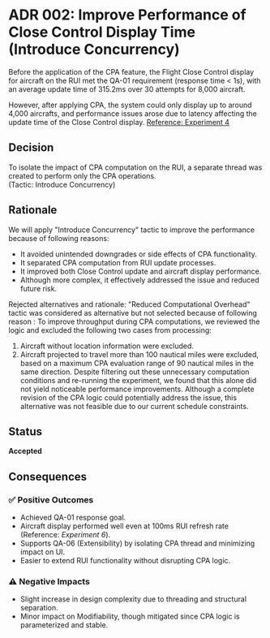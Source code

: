 # ADR 002: Improve Performance of Close Control Display Time (Introduce Concurrency)


Before the application of the CPA feature, the Flight Close Control display for aircraft on the RUI met the QA-01 requirement (response time < 1s), with an average update time of 315.2ms over 30 attempts for 8,000 aircraft.

However, after applying CPA, the system could only display up to around 4,000 aircrafts, and performance issues arose due to latency affecting the update time of the Close Control display.
[Reference: Experiment 4](https://docs.google.com/document/d/14iqMM11d6TfCtYCdGdRo0fHWyrxUSejTZ_Kb75wdEPE/edit?tab=t.0)


## Decision

To isolate the impact of CPA computation on the RUI, a separate thread was created to perform only the CPA operations.  
(Tactic: Introduce Concurrency)


## Rationale

We will apply "Introduce Concurrency" tactic to improve the performance because of following reasons:
- It avoided unintended downgrades or side effects of CPA functionality.
- It separated CPA computation from RUI update processes.
- It improved both Close Control update and aircraft display performance.
- Although more complex, it effectively addressed the issue and reduced future risk.

Rejected alternatives and rationale:
"Reduced Computational Overhead" tactic was considered as alternative but not selected because of following reason :
To improve throughput during CPA computations, we reviewed the logic and excluded the following two cases from processing:
1) Aircraft without location information were excluded.
2) Aircraft projected to travel more than 100 nautical miles were excluded, based on a maximum CPA evaluation range of 90 nautical miles in the same direction.
Despite filtering out these unnecessary computation conditions and re-running the experiment, we found that this alone did not yield noticeable performance improvements. Although a complete revision of the CPA logic could potentially address the issue, this alternative was not feasible due to our current schedule constraints.


## Status

**Accepted**


## Consequences

### ✅ Positive Outcomes

- Achieved QA-01 response goal.
- Aircraft display performed well even at 100ms RUI refresh rate (Reference: *Experiment 6*).
- Supports QA-06 (Extensibility) by isolating CPA thread and minimizing impact on UI.
- Easier to extend RUI functionality without disrupting CPA logic.

### ⚠️ Negative Impacts

- Slight increase in design complexity due to threading and structural separation.
- Minor impact on Modifiability, though mitigated since CPA logic is parameterized and stable.

